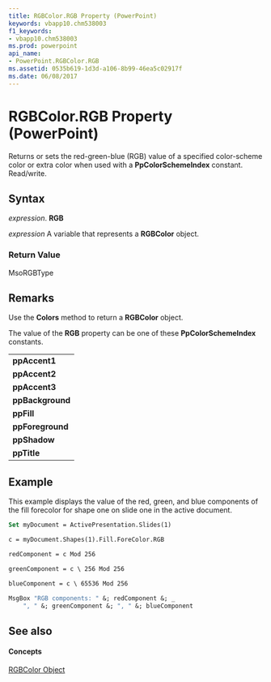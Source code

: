 ```yaml
---
title: RGBColor.RGB Property (PowerPoint)
keywords: vbapp10.chm538003
f1_keywords:
- vbapp10.chm538003
ms.prod: powerpoint
api_name:
- PowerPoint.RGBColor.RGB
ms.assetid: 0535b619-1d3d-a106-8b99-46ea5c02917f
ms.date: 06/08/2017
---
```



# RGBColor.RGB Property (PowerPoint)

Returns or sets the red-green-blue (RGB) value of a specified color-scheme color or extra color when used with a  **PpColorSchemeIndex** constant. Read/write.


## Syntax

 _expression_. **RGB**

 _expression_ A variable that represents a **RGBColor** object.


### Return Value

MsoRGBType


## Remarks

Use the  **Colors** method to return a **RGBColor** object.

The value of the  **RGB** property can be one of these **PpColorSchemeIndex** constants.


||
|:-----|
|**ppAccent1**|
|**ppAccent2**|
|**ppAccent3**|
|**ppBackground**|
|**ppFill**|
|**ppForeground**|
|**ppShadow**|
|**ppTitle**|

## Example

This example displays the value of the red, green, and blue components of the fill forecolor for shape one on slide one in the active document.


```vb
Set myDocument = ActivePresentation.Slides(1)

c = myDocument.Shapes(1).Fill.ForeColor.RGB

redComponent = c Mod 256

greenComponent = c \ 256 Mod 256

blueComponent = c \ 65536 Mod 256

MsgBox "RGB components: " &; redComponent &; _
    ", " &; greenComponent &; ", " &; blueComponent
```


## See also


#### Concepts


[RGBColor Object](PowerPoint.RGBColor.md)

